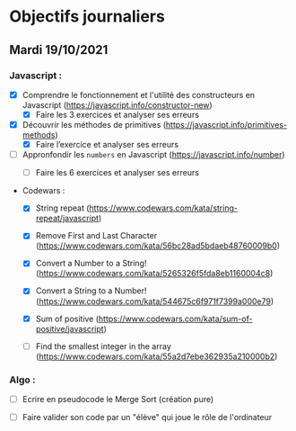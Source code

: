 # Objectifs journaliers

## Mardi 19/10/2021


### Javascript :


* [x] Comprendre le fonctionnement et l'utilité des constructeurs en Javascript (https://javascript.info/constructor-new)
  * [x] Faire les 3 exercices et analyser ses erreurs
* [x] Découvrir les méthodes de primitives (https://javascript.info/primitives-methods)
  * [x] Faire l’exercice et analyser ses erreurs
* [ ] Appronfondir les `numbers` en Javascript (https://javascript.info/number)
  * [ ] Faire les 6 exercices et analyser ses erreurs




* Codewars :
  * [x] String repeat (https://www.codewars.com/kata/string-repeat/javascript)
  * [x] Remove First and Last Character (https://www.codewars.com/kata/56bc28ad5bdaeb48760009b0)
  * [x] Convert a Number to a String! (https://www.codewars.com/kata/5265326f5fda8eb1160004c8)
  * [x] Convert a String to a Number! (https://www.codewars.com/kata/544675c6f971f7399a000e79)
  * [x] Sum of positive (https://www.codewars.com/kata/sum-of-positive/javascript)
  * [ ] Find the smallest integer in the array (https://www.codewars.com/kata/55a2d7ebe362935a210000b2)



### Algo : 

* [ ] Ecrire en pseudocode le Merge Sort (création pure)
* [ ] Faire valider son code par un "élève" qui joue le rôle de l'ordinateur

